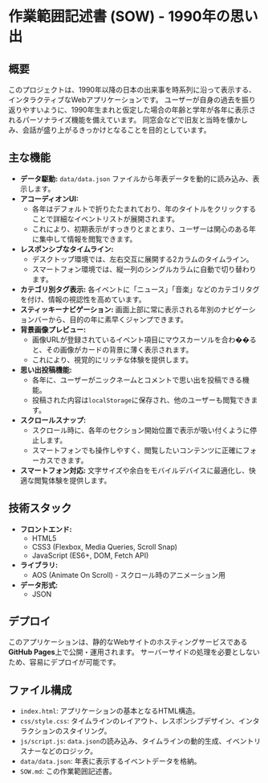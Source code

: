 # 作業範囲記述書 (SOW) - 1990年の思い出

## 概要

このプロジェクトは、1990年以降の日本の出来事を時系列に沿って表示する、インタラクティブなWebアプリケーションです。
ユーザーが自身の過去を振り返りやすいように、1990年生まれと仮定した場合の年齢と学年が各年に表示されるパーソナライズ機能を備えています。
同窓会などで旧友と当時を懐かしみ、会話が盛り上がるきっかけとなることを目的としています。

## 主な機能

- **データ駆動:** `data/data.json` ファイルから年表データを動的に読み込み、表示します。
- **アコーディオンUI:**
  - 各年はデフォルトで折りたたまれており、年のタイトルをクリックすることで詳細なイベントリストが展開されます。
  - これにより、初期表示がすっきりとまとまり、ユーザーは関心のある年に集中して情報を閲覧できます。
- **レスポンシブなタイムライン:**
  - デスクトップ環境では、左右交互に展開する2カラムのタイムライン。
  - スマートフォン環境では、縦一列のシングルカラムに自動で切り替わります。
- **カテゴリ別タグ表示:** 各イベントに「ニュース」「音楽」などのカテゴリタグを付け、情報の視認性を高めています。
- **スティッキーナビゲーション:** 画面上部に常に表示される年別のナビゲーションバーから、目的の年に素早くジャンプできます。
- **背景画像プレビュー:**
  - 画像URLが登録されているイベント項目にマウスカーソルを合わ��ると、その画像がカードの背景に薄く表示されます。
  - これにより、視覚的にリッチな体験を提供します。
- **思い出投稿機能:**
  - 各年に、ユーザーがニックネームとコメントで思い出を投稿できる機能。
  - 投稿された内容は`localStorage`に保存され、他のユーザーも閲覧できます。
- **スクロールスナップ:**
  - スクロール時に、各年のセクション開始位置で表示が吸い付くように停止します。
  - スマートフォンでも操作しやすく、閲覧したいコンテンツに正確にフォーカスできます。
- **スマートフォン対応:** 文字サイズや余白をモバイルデバイスに最適化し、快適な閲覧体験を提供します。

## 技術スタック

- **フロントエンド:**
  - HTML5
  - CSS3 (Flexbox, Media Queries, Scroll Snap)
  - JavaScript (ES6+, DOM, Fetch API)
- **ライブラリ:**
  - AOS (Animate On Scroll) - スクロール時のアニメーション用
- **データ形式:**
  - JSON

## デプロイ

このアプリケーションは、静的なWebサイトのホスティングサービスである**GitHub Pages**上で公開・運用されます。
サーバーサイドの処理を必要としないため、容易にデプロイが可能です。

## ファイル構成

- `index.html`: アプリケーションの基本となるHTML構造。
- `css/style.css`: タイムラインのレイアウト、レスポンシブデザイン、インタラクションのスタイリング。
- `js/script.js`: `data.json`の読み込み、タイムラインの動的生成、イベントリスナーなどのロジック。
- `data/data.json`: 年表に表示するイベントデータを格納。
- `SOW.md`: この作業範囲記述書。
